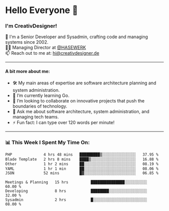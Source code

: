 # Hello Everyone 👋

### I'm CreativDesigner!

🔭 I'm a Senior Developer and Sysadmin, crafting code and managing systems since 2002.  
👨‍💼 Managing Director at [@HASEWERK](https://github.com/HASEWERK)  
📫 Reach out to me at: [hi@creativdesigner.de](mailto:hi@creativdesigner.de)  

---

#### A bit more about me:

- 🛠 My main areas of expertise are software architecture planning and system administration.
- 🌱 I’m currently learning Go.
- 👯 I’m looking to collaborate on innovative projects that push the boundaries of technology.
- 💬 Ask me about software architecture, system administration, and managing tech teams.
- ⚡ Fun fact: I can type over 120 words per minute!  

---

### 📊 **This Week I Spent My Time On:**

<!--START_SECTION:waka-->

```txt
PHP              4 hrs 48 mins   █████████▒░░░░░░░░░░░░░░░   37.95 %
Blade Template   2 hrs 8 mins    ████▒░░░░░░░░░░░░░░░░░░░░   16.88 %
Other            1 hr 2 mins     ██░░░░░░░░░░░░░░░░░░░░░░░   08.19 %
YAML             1 hr 1 min      ██░░░░░░░░░░░░░░░░░░░░░░░   08.06 %
JSON             52 mins         █▓░░░░░░░░░░░░░░░░░░░░░░░   06.85 %
```

<!--END_SECTION:waka-->

```text
Meetings & Planning   15 hrs          ███████████████░░░░░░░░░░   60.00 % 
Developing            8 hrs           ████████░░░░░░░░░░░░░░░░░   32.00 % 
Sysadmin              2 hrs           █░░░░░░░░░░░░░░░░░░░░░░░░   08.00 %

